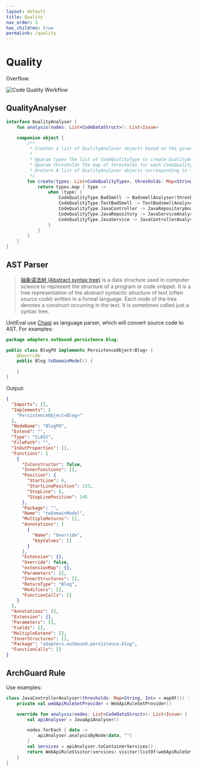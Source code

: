 ```yaml
---
layout: default
title: Quality
nav_order: 3
has_children: true
permalink: /quality
---
```


# Quality

Overflow:

![Code Quality Workflow](https://unitmesh.cc/uniteval/code-quality-workflow.png)

## QualityAnalyser

```kotlin
interface QualityAnalyser {
    fun analysis(nodes: List<CodeDataStruct>): List<Issue>

    companion object {
        /**
         * Creates a list of QualityAnalyser objects based on the given list of CodeQualityType.
         *
         * @param types The list of CodeQualityType to create QualityAnalyser objects for.
         * @param thresholds The map of thresholds for each CodeQualityType. Defaults to an empty map if not provided.
         * @return A list of QualityAnalyser objects corresponding to the given CodeQualityType.
         */
        fun create(types: List<CodeQualityType>, thresholds: Map<String, Int> = mapOf()): List<QualityAnalyser> {
            return types.map { type ->
                when (type) {
                    CodeQualityType.BadSmell -> BadsmellAnalyser(thresholds)
                    CodeQualityType.TestBadSmell -> TestBadsmellAnalyser(thresholds)
                    CodeQualityType.JavaController -> JavaRepositoryAnalyser(thresholds)
                    CodeQualityType.JavaRepository -> JavaServiceAnalyser(thresholds)
                    CodeQualityType.JavaService -> JavaControllerAnalyser(thresholds)
                }
            }
        }
    }
}
```

## AST Parser

> [抽象语法树 (Abstract syntax tree)](https://en.wikipedia.org/wiki/Abstract_syntax_tree) is a data structure used in
> computer science to represent the structure of a program or code snippet. It is a tree representation of the abstract
> syntactic structure of text (often source code) written in a formal language. Each node of the tree denotes a construct
> occurring in the text. It is sometimes called just a syntax tree.

UnitEval use [Chapi](https://github.com/phodal/chapi) as language parser, which will convert source code to AST. For
examples:

```java
package adapters.outbound.persistence.blog;

public class BlogPO implements PersistenceObject<Blog> {
    @Override
    public Blog toDomainModel() {

    }
}
```

Output:

```json
{
  "Imports": [],
  "Implements": [
    "PersistenceObject<Blog>"
  ],
  "NodeName": "BlogPO",
  "Extend": "",
  "Type": "CLASS",
  "FilePath": "",
  "InOutProperties": [],
  "Functions": [
    {
      "IsConstructor": false,
      "InnerFunctions": [],
      "Position": {
        "StartLine": 6,
        "StartLinePosition": 133,
        "StopLine": 8,
        "StopLinePosition": 145
      },
      "Package": "",
      "Name": "toDomainModel",
      "MultipleReturns": [],
      "Annotations": [
        {
          "Name": "Override",
          "KeyValues": []
        }
      ],
      "Extension": {},
      "Override": false,
      "extensionMap": {},
      "Parameters": [],
      "InnerStructures": [],
      "ReturnType": "Blog",
      "Modifiers": [],
      "FunctionCalls": []
    }
  ],
  "Annotations": [],
  "Extension": {},
  "Parameters": [],
  "Fields": [],
  "MultipleExtend": [],
  "InnerStructures": [],
  "Package": "adapters.outbound.persistence.blog",
  "FunctionCalls": []
}
```

## ArchGuard Rule

Use examples:

```kotlin
class JavaControllerAnalyser(thresholds: Map<String, Int> = mapOf()) : QualityAnalyser {
    private val webApiRuleSetProvider = WebApiRuleSetProvider()

    override fun analysis(nodes: List<CodeDataStruct>): List<Issue> {
        val apiAnalyser = JavaApiAnalyser()

        nodes.forEach { data ->
            apiAnalyser.analysisByNode(data, "")
        }
        val services = apiAnalyser.toContainerServices()
        return WebApiRuleVisitor(services).visitor(listOf(webApiRuleSetProvider.get()))
    }
}
```

